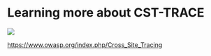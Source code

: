 # Learning more about CST-TRACE
![](https://github.com/nu11secur1ty/Linux_hardening_and_security/blob/master/TRACE/logo/OWASP_Poland_logo.png)

https://www.owasp.org/index.php/Cross_Site_Tracing
